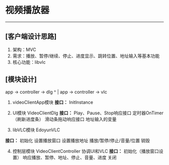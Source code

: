 # 视频播放器
-----
## [客户端设计思路]
1. 架构：MVC
2. 需求：播放、暂停/继续、停止、进度显示、跳转位置、地址输入等基本功能
3. 核心功能：libvlc
## [模块设计]
app -> controller -> dlg
                       ^ 
                       |
app -> controller -> vlc

1. videoClientApp模块
    **接口：**
    InitInstance

2. UI模块 VideoClientDlg
**接口：**
    Play、Pause、Stop响应接口
    定时器OnTimer（刷新进度条）
    滑动条拖动响应接口
    地址输入的变量

3. libVLC模块 EdoyunVLC
   
**接口：**
    初始化
    设置播放窗口
    设置播放地址
    播放/暂停/停止/音量/位置
    销毁

4. 控制层模块 VideoClientController
    协调UI和VLC
    **接口：**
    初始化（播放窗口设置）
    响应播放、暂停、地址、停止、音量、进度
    关闭